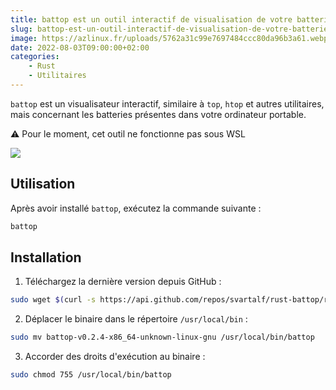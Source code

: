 ```yaml
---
title: battop est un outil interactif de visualisation de votre batterie
slug: battop-est-un-outil-interactif-de-visualisation-de-votre-batterie
image: https://azlinux.fr/uploads/5762a31c99e7697484ccc80da96b3a61.webp
date: 2022-08-03T09:00:00+02:00
categories:
    - Rust
    - Utilitaires
---
```


`battop` est un visualisateur interactif, similaire à `top`, `htop` et autres utilitaires, mais concernant les batteries présentes dans votre ordinateur portable.

⚠ Pour le moment, cet outil ne fonctionne pas sous WSL

![](https://azlinux.fr/uploads/198cd4c689d3a9a104c1676db769acb1.webp)

## Utilisation

Après avoir installé `battop`, exécutez la commande suivante :

```bash
battop
```

## Installation

1. Téléchargez la dernière version depuis GitHub :

```bash
sudo wget $(curl -s https://api.github.com/repos/svartalf/rust-battop/releases/latest | jq -r '.assets[6] | .browser_download_url') 
```

2. Déplacer le binaire dans le répertoire `/usr/local/bin` :

```bash
sudo mv battop-v0.2.4-x86_64-unknown-linux-gnu /usr/local/bin/battop
```

3. Accorder des droits d'exécution au binaire :

```bash
sudo chmod 755 /usr/local/bin/battop
```
